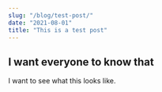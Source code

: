 ```yaml
---
slug: "/blog/test-post/"
date: "2021-08-01"
title: "This is a test post"
---
```

## I want everyone to know that

I want to see what this looks like.